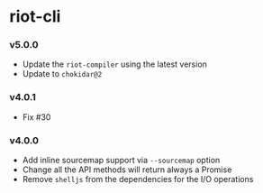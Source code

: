 # riot-cli

### v5.0.0
- Update the `riot-compiler` using the latest version
- Update to `chokidar@2`

### v4.0.1
- Fix #30

### v4.0.0
- Add inline sourcemap support via `--sourcemap` option
- Change all the API methods will return always a Promise
- Remove `shelljs` from the dependencies for the I/O operations